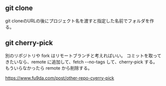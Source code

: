 ## git clone

git cloneのURLの後にプロジェクト名を渡すと指定した名前でフォルダを作る。

## git cherry-pick

別のリポジトリや fork はリモートブランチと考えればいい。
コミットを取ってきたいなら、remote に追加して、fetch --no-tags して、cherry-pick する。
もういらなかったら remote から削除する。

https://www.fu9da.com/post/other-repo-cyerry-pick
